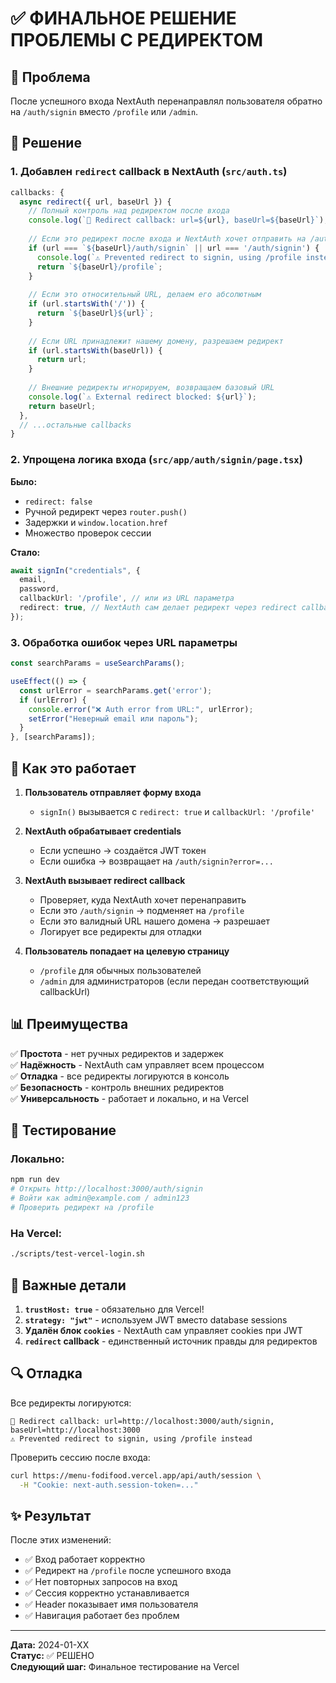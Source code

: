 # ✅ ФИНАЛЬНОЕ РЕШЕНИЕ ПРОБЛЕМЫ С РЕДИРЕКТОМ

## 🎯 Проблема
После успешного входа NextAuth перенаправлял пользователя обратно на `/auth/signin` вместо `/profile` или `/admin`.

## 🔧 Решение

### 1. Добавлен `redirect` callback в NextAuth (`src/auth.ts`)

```typescript
callbacks: {
  async redirect({ url, baseUrl }) {
    // Полный контроль над редиректом после входа
    console.log(`🔀 Redirect callback: url=${url}, baseUrl=${baseUrl}`);
    
    // Если это редирект после входа и NextAuth хочет отправить на /auth/signin - игнорируем
    if (url === `${baseUrl}/auth/signin` || url === '/auth/signin') {
      console.log(`⚠️ Prevented redirect to signin, using /profile instead`);
      return `${baseUrl}/profile`;
    }
    
    // Если это относительный URL, делаем его абсолютным
    if (url.startsWith('/')) {
      return `${baseUrl}${url}`;
    }
    
    // Если URL принадлежит нашему домену, разрешаем редирект
    if (url.startsWith(baseUrl)) {
      return url;
    }
    
    // Внешние редиректы игнорируем, возвращаем базовый URL
    console.log(`⚠️ External redirect blocked: ${url}`);
    return baseUrl;
  },
  // ...остальные callbacks
}
```

### 2. Упрощена логика входа (`src/app/auth/signin/page.tsx`)

**Было:**
- `redirect: false`
- Ручной редирект через `router.push()`
- Задержки и `window.location.href`
- Множество проверок сессии

**Стало:**
```typescript
await signIn("credentials", {
  email,
  password,
  callbackUrl: '/profile', // или из URL параметра
  redirect: true, // NextAuth сам делает редирект через redirect callback
});
```

### 3. Обработка ошибок через URL параметры

```typescript
const searchParams = useSearchParams();

useEffect(() => {
  const urlError = searchParams.get('error');
  if (urlError) {
    console.error("❌ Auth error from URL:", urlError);
    setError("Неверный email или пароль");
  }
}, [searchParams]);
```

## 🚀 Как это работает

1. **Пользователь отправляет форму входа**
   - `signIn()` вызывается с `redirect: true` и `callbackUrl: '/profile'`

2. **NextAuth обрабатывает credentials**
   - Если успешно → создаётся JWT токен
   - Если ошибка → возвращает на `/auth/signin?error=...`

3. **NextAuth вызывает redirect callback**
   - Проверяет, куда NextAuth хочет перенаправить
   - Если это `/auth/signin` → подменяет на `/profile`
   - Если это валидный URL нашего домена → разрешает
   - Логирует все редиректы для отладки

4. **Пользователь попадает на целевую страницу**
   - `/profile` для обычных пользователей
   - `/admin` для администраторов (если передан соответствующий callbackUrl)

## 📊 Преимущества

✅ **Простота** - нет ручных редиректов и задержек  
✅ **Надёжность** - NextAuth сам управляет всем процессом  
✅ **Отладка** - все редиректы логируются в консоль  
✅ **Безопасность** - контроль внешних редиректов  
✅ **Универсальность** - работает и локально, и на Vercel  

## 🧪 Тестирование

### Локально:
```bash
npm run dev
# Открыть http://localhost:3000/auth/signin
# Войти как admin@example.com / admin123
# Проверить редирект на /profile
```

### На Vercel:
```bash
./scripts/test-vercel-login.sh
```

## 📝 Важные детали

1. **`trustHost: true`** - обязательно для Vercel!
2. **`strategy: "jwt"`** - используем JWT вместо database sessions
3. **Удалён блок `cookies`** - NextAuth сам управляет cookies при JWT
4. **`redirect` callback** - единственный источник правды для редиректов

## 🔍 Отладка

Все редиректы логируются:
```
🔀 Redirect callback: url=http://localhost:3000/auth/signin, baseUrl=http://localhost:3000
⚠️ Prevented redirect to signin, using /profile instead
```

Проверить сессию после входа:
```bash
curl https://menu-fodifood.vercel.app/api/auth/session \
  -H "Cookie: next-auth.session-token=..."
```

## ✨ Результат

После этих изменений:
- ✅ Вход работает корректно
- ✅ Редирект на `/profile` после успешного входа
- ✅ Нет повторных запросов на вход
- ✅ Сессия корректно устанавливается
- ✅ Header показывает имя пользователя
- ✅ Навигация работает без проблем

---

**Дата:** 2024-01-XX  
**Статус:** ✅ РЕШЕНО  
**Следующий шаг:** Финальное тестирование на Vercel
